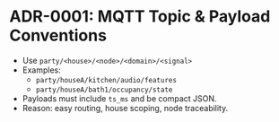 # ADR-0001: MQTT Topic & Payload Conventions
- Use `party/<house>/<node>/<domain>/<signal>`
- Examples:
  - `party/houseA/kitchen/audio/features`
  - `party/houseA/bath1/occupancy/state`
- Payloads must include `ts_ms` and be compact JSON.
- Reason: easy routing, house scoping, node traceability.
